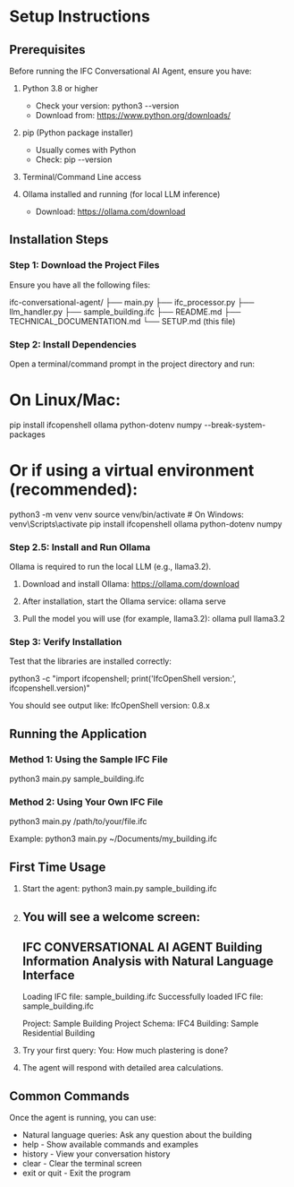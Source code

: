 # Setup Instructions

## Prerequisites

Before running the IFC Conversational AI Agent, ensure you have:

1. Python 3.8 or higher
   - Check your version: python3 --version
   - Download from: https://www.python.org/downloads/

2. pip (Python package installer)
   - Usually comes with Python
   - Check: pip --version

3. Terminal/Command Line access

4. Ollama installed and running (for local LLM inference)
   - Download: https://ollama.com/download

## Installation Steps

### Step 1: Download the Project Files

Ensure you have all the following files:

ifc-conversational-agent/
├── main.py
├── ifc_processor.py
├── llm_handler.py
├── sample_building.ifc
├── README.md
├── TECHNICAL_DOCUMENTATION.md
└── SETUP.md (this file)

### Step 2: Install Dependencies

Open a terminal/command prompt in the project directory and run:

# On Linux/Mac:
pip install ifcopenshell ollama python-dotenv numpy --break-system-packages

# Or if using a virtual environment (recommended):
python3 -m venv venv
source venv/bin/activate  # On Windows: venv\Scripts\activate
pip install ifcopenshell ollama python-dotenv numpy

### Step 2.5: Install and Run Ollama

Ollama is required to run the local LLM (e.g., llama3.2).

1. Download and install Ollama:
   https://ollama.com/download

2. After installation, start the Ollama service:
   ollama serve

3. Pull the model you will use (for example, llama3.2):
   ollama pull llama3.2

### Step 3: Verify Installation

Test that the libraries are installed correctly:

python3 -c "import ifcopenshell; print('IfcOpenShell version:', ifcopenshell.version)"

You should see output like: IfcOpenShell version: 0.8.x

## Running the Application

### Method 1: Using the Sample IFC File

python3 main.py sample_building.ifc

### Method 2: Using Your Own IFC File

python3 main.py /path/to/your/file.ifc

Example:
python3 main.py ~/Documents/my_building.ifc

## First Time Usage

1. Start the agent:
   python3 main.py sample_building.ifc

2. You will see a welcome screen:
   ----------------------------------------------------------------------
   IFC CONVERSATIONAL AI AGENT
   Building Information Analysis with Natural Language Interface
   ----------------------------------------------------------------------

   Loading IFC file: sample_building.ifc
   Successfully loaded IFC file: sample_building.ifc

   Project: Sample Building Project
   Schema: IFC4
   Building: Sample Residential Building

3. Try your first query:
   You: How much plastering is done?

4. The agent will respond with detailed area calculations.

## Common Commands

Once the agent is running, you can use:

- Natural language queries: Ask any question about the building
- help - Show available commands and examples
- history - View your conversation history
- clear - Clear the terminal screen
- exit or quit - Exit the program